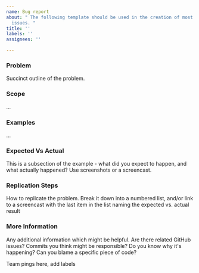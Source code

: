 ```yaml
---
name: Bug report
about: " The following template should be used in the creation of most new GitHub
  issues. "
title: ''
labels: ''
assignees: ''

---
```


### Problem

Succinct outline of the problem.

### Scope

...

### Examples

...

### Expected Vs Actual

This is a subsection of the example - what did you expect to happen, and what actually happened? Use screenshots or a screencast.

### Replication Steps

How to replicate the problem. Break it down into a numbered list, and/or link to a screencast with the last item in the list naming the expected vs. actual result

### More Information

Any additional information which might be helpful. Are there related GitHub issues? Commits you think might be responsible? Do you know why it's happening? Can you blame a specific piece of code?
	
Team pings here, add labels
